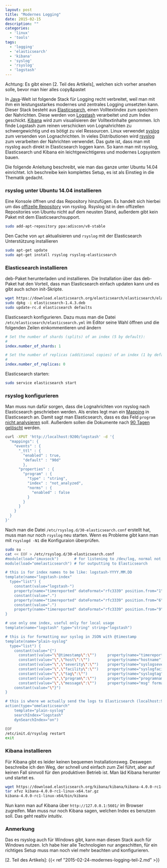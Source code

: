 ```yaml
---
layout: post
title: "Modernes Logging"
date: 2015-02-15
description: ""
categories:
  - 'linux'
  - 'tools'
tags:
  - 'logging'
  - 'elasticsearch'
  - 'kibana'
  - 'syslog'
  - 'rsyslog'
  - 'logstash'
---
```



Achtung: Es gibt einen [2. Teil des Artikels], welchen sich vorher ansehen solle, bevor man hier alles copy&pastet

In [Java]-Welt ist folgende Stack für Logging recht verbreitet, weil man mit ihm ein leistungsstarkes modernes und zentrales Logging umsetzten kann. Dieser Stack besteht aus [Elasticsearch], einen Volltextindex zum speichern der Nahrichten. Diese werden von [Logstash] verarbeitet und zum Index geschickt. [Kibana] wird zum
visualisieren der Volltextinhalte genommen. Ich finde Logstash zum reinen verschicken von Lognahrichten zu schwergewichtig und es bötigt zu viel Ressourcen. Linux verwendet [syslog] zum versenden von Lognachrichten. In vieles Distributionen wird [rsyslog] zum verarbeiten der Nahrichten verwendet. Das gute ist, dass man mit rsyslog auch direkt in Elasticsearch loggen kann. So kann man mit rsyslog, Elasticsearch und Kibana ein leichtgewichtigeres und modernes Logsystem bauen.

Die folgende Anleitung beschreibt, wie man das ganze unter Ubuntu 14.04 einrichtet. Ich beschreibe kein komplettes Setup, es ist als Einstieg in die Thematik gedacht.

### rsyslog unter Ubuntu 14.04 installieren

Eine Konsole öffnen und das Repository hinzufügen. Es handelt sich hierbei um das [offizelle Repository] von rsyslog. Rsyslog ist in den offizellen Repositories von Ubuntu nicht auf dem neusten Stand, außerdem gibt kein Paket mit dem Elasticsearchsupport.

``` sh
sudo add-apt-repository ppa:adiscon/v8-stable
```

Den Cache von `apt` aktualisieren und `rsyslog` mit der Elasticsearch Unterstützung installieren

``` sh
sudo apt-get update
sudo apt-get install rsyslog rsyslog-elasticsearch
```

### Elasticsearch installieren

deb-Paket herunterladen und installieren. Die Installation über das deb-Paket hat den Vorteil, dass man Elasticsearch einfach updaten kann und es gibt auch schon init-Skripte.

``` sh
wget https://download.elasticsearch.org/elasticsearch/elasticsearch/elasticsearch-1.4.3.deb
sudo dpkg -i elasticsearch-1.4.3.deb
sudo update-rc.d elasticsearch defaults
```

 Elasticsearch konfigurieren. Dazu muss man die Datei `/etc/elasticsearch/elasticsearch.yml` im Editor seine Wahl öffnen und die folgenden Zeilen einkommentieren und ändern

``` yaml
# Set the number of shards (splits) of an index (5 by default):
#
index.number_of_shards: 1

# Set the number of replicas (additional copies) of an index (1 by default):
#
index.number_of_replicas: 0
```

Elasticsearch starten:

``` sh
sudo service elasticsearch start
```

### rsyslog konfigurieren

Man muss nun dafür sorgen, dass die Lognahrichten von rsyslog nach Elasticsearch geschrieben werden. Als erstes legt man ein [Mapping] in Elasticsearch an. Damit sagt man Elasticsearch, dass es das Feld `program` [nicht analysieren] soll. Außerdem sollen die Dokumente nach [90 Tagen gelöscht] werden.

``` sh
curl -XPUT 'http://localhost:9200/logstash' -d '{
  "mappings": {
    "events" : {
      "_ttl" : {
        "enabled" : true,
        "default" : "90d"
        },
      "properties" : {
        "program" : {
          "type" : "string",
          "index" : "not_analyzed",
          "norms" : {
            "enabled" : false
          }
        }
      }
    }
  }
}'
```

Nach man die Datei  `/etc/rsyslog.d/30-elasticsearch.conf` erstellt hat, muss
man nur noch `rsyslog` neu starten. Wenn es Probleme gibt kann man mit `rsyslogd -N1` die Konfiguraion überprüfen.


``` sh
sudo su -
cat << EOF > /etc/rsyslog.d/30-elasticsearch.conf
#module(load="imuxsock")       # for listening to /dev/log, normal not needed
module(load="omelasticsearch") # for outputting to Elasticsearch

# this is for index names to be like: logstash-YYYY.MM.DD
template(name="logstash-index"
  type="list") {
    constant(value="logstash-")
    property(name="timereported" dateFormat="rfc3339" position.from="1" position.to="4")
    constant(value=".")
    property(name="timereported" dateFormat="rfc3339" position.from="6" position.to="7")
    constant(value=".")
    property(name="timereported" dateFormat="rfc3339" position.from="9" position.to="10")
}

# use only one index, useful only for local usage
template(name="logstash" type="string" string="logstash")

# this is for formatting our syslog in JSON with @timestamp
template(name="plain-syslog"
  type="list") {
    constant(value="{")
      constant(value="\"@timestamp\":\"")     property(name="timereported" dateFormat="rfc3339")
      constant(value="\",\"host\":\"")        property(name="hostname")
      constant(value="\",\"severity\":\"")    property(name="syslogseverity-text")
      constant(value="\",\"facility\":\"")    property(name="syslogfacility-text")
      constant(value="\",\"tag\":\"")         property(name="syslogtag" format="json")
      constant(value="\",\"program\":\"")     property(name="programname")
      constant(value="\",\"message\":\"")     property(name="msg" format="json")
    constant(value="\"}")
}

# this is where we actually send the logs to Elasticsearch (localhost:9200 by default)
action(type="omelasticsearch"
    template="plain-syslog"
    searchIndex="logstash"
    dynSearchIndex="on")

EOF
/etc/init.d/rsyslog restart
exit
```

### Kibana installieren

Für Kibana gibt es leider keinen bequemen Installationsweg. Deswegen beschreibe ich den Weg, der schnell und einfach zum Ziel führt, aber auf keinen Fall sinnvoll für den produktiven Betrieb ist. Man läd Kibana herunter und startet es.

``` sh
wget https://download.elasticsearch.org/kibana/kibana/kibana-4.0.0-rc1-linux-x64.tar.gz
tar xfvz kibana-4.0.0-rc1-linux-x64.tar.gz
kibana-4.0.0-rc1-linux-x64/bin/kibana
```

Nun kann man auf Kibana über `http://127.0.0.1:5601/` im Browser zugreifen. Man muss nur noch Kibana sagen, welchen Index es benutzen soll. Das geht realtiv intuitiv.

### Anmerkung
Das es rsyslog auch für Windows gibt, kann man diesen Stack auch für Windows nutzen. Ich habe hier alle Technologien nur angeschitten, für ein richtiges Setup muss man noch viel mehr beachten und konfigurieren.


[Java]: http://de.wikipedia.org/wiki/Java_%28Programmiersprache%29
[Elasticsearch]: http://www.elasticsearch.org/
[Logstash]: http://logstash.net/
[Kibana]: http://www.elasticsearch.org/overview/kibana/
[syslog]: http://de.wikipedia.org/wiki/Syslog
[rsyslog]: http://www.rsyslog.com/
[offizelle Repository]:http://www.rsyslog.com/ubuntu-repository/
[Mapping]: http://www.elasticsearch.org/guide/en/elasticsearch/reference/current/mapping.html
[nicht analysieren]:http://www.elasticsearch.org/guide/en/elasticsearch/reference/current/mapping-core-types.html
[90 Tagen gelöscht]: http://www.elasticsearch.org/guide/en/elasticsearch/reference/current/mapping-ttl-field.html
[2. Teil des Artikels]: {{< ref "2015-02-24-modernes-logging-teil-2.md" >}}
